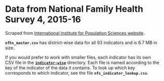 # Data from National Family Health Survey 4, 2015-16

Scraped from [International Institute for Population Sciences website](http://rchiips.org/NFHS/districtfactsheet_NFHS-4.shtml).

**`nfhs_master.csv`** has district-wise data for all 93 indicators and is 6.7 MB in size.

If you would prefer to work with smaller files, each indicator has its own CSV file in the **[`indicator-wise`](https://github.com/HindustanTimesLabs/nfhs-data/tree/master/indicator-wise)** directory. Each file is named according to the key of the indicator of the data it contains. To look up which key corresponds to which indicator, see the file **`nfs_indicator_lookup.csv`**.